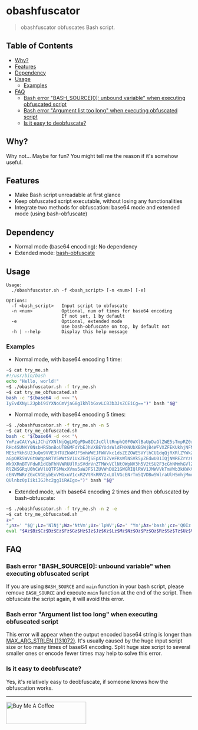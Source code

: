 # obashfuscator

> obashfuscator obfuscates Bash script.

## Table of Contents

- [Why?](#why)
- [Features](#features)
- [Dependency](#dependency)
- [Usage](#usage)
  - [Examples](#examples)
- [FAQ](#faq)
  - [Bash error "BASH_SOURCE[0]: unbound variable" when executing obfuscated script](#bash-error-bash_source0-unbound-variable-when-executing-obfuscated-script)
  - [Bash error "Argument list too long" when executing obfuscated script](#bash-error-argument-list-too-long-when-executing-obfuscated-script)
  - [Is it easy to deobfuscate?](#is-it-easy-to-deobfuscate)

## Why?

Why not... Maybe for fun? You might tell me the reason if it's somehow useful.

## Features

- Make Bash script unreadable at first glance
- Keep obfuscated script executable, without losing any functionalities
- Integrate two methods for obfuscation: base64 mode and extended mode (using bash-obfuscate)

## Dependency

- Normal mode (base64 encoding): No dependency
- Extended mode: [bash-obfuscate](https://github.com/hvmediavn/node-bash-obfuscate)

## Usage

```
Usage:
  ./obashfuscator.sh -f <bash_script> [-n <num>] [-e]

Options:
  -f <bash_script>   Input script to obfuscate
  -n <num>           Optional, num of times for base64 encoding
                     If not set, 1 by default
  -e                 Optional, extended mode
                     Use bash-obfuscate on top, by default not
  -h | --help        Display this help message
```

### Examples

- Normal mode, with base64 encoding 1 time:

```bash
~$ cat try_me.sh
#!/usr/bin/bash
echo "Hello, world!"
~$ ./obashfuscator.sh -f try_me.sh
~$ cat try_me_obfuscated.sh
bash -c "$(base64 -d <<< "\
IyEvdXNyL2Jpbi9iYXNoCmVjaG8gIkhlbGxvLCB3b3JsZCEiCg==")" bash "$@"
```

- Normal mode, with base64 encoding 5 times:

```bash
~$ ./obashfuscator.sh -f try_me.sh -n 5
~$ cat try_me_obfuscated.sh
bash -c "$(base64 -d <<< "\
YmFzaCAtYyAiJChiYXNlNjQgLWQgPDw8ICJcClltRnphQ0F0WXlBaUpDaGlZWE5sTmpRZ0xXUWdQ
RHc4SUNKY0NsbHRSbnBoUTBGMFdYbEJhVXBEYUdsWldFNXNUbXBSWjB4WFVXZFEKUkhjNFNVTktZ
ME5zYkhSU2JuQm9VVEJHTUZkWWJFSmhWWEJFWVVkc1dsZEZOWE5VYlhCU1dqQjRXRlZYWkZFS1Vr
aGpORk5WVGt0WgpNRTV5WWtSV1UxZEdjSEpXTUZVeFRsWlNSVk5yZEdwU01IQjNWREZrYzFkc1pF
Wk9XRnBTVFdwR1dGbFhNVWRUUlRsSVdrVnZTMWxVClNtOWpNV3h5V2tSU2F3cGhNMmhGVlZkd1Qy
RlZNSGRqU0hCWVlUQTFSMWxXVms5aWJFSlZUVWhDU21GWGRIQlRWV1JMWVVkTmVWb3kKWkVwaFZr
cENVMWRrZGxCVGEybExVMGxuV1cxR2VtRkRRV2xLUlVGcENrTm5QVDBwSWlraUlHSmhjMmdnSWlS
QUlnbz0pIikiIGJhc2ggIiRAIgo=")" bash "$@"
```

- Extended mode, with base64 encoding 2 times and then obfuscated by bash-obfuscate:

```bash
~$ ./obashfuscator.sh -f try_me.sh -n 2 -e
~$ cat try_me_obfuscated.sh
z="
";nz=' "$@';Lz='NlNj';Wz='NtVm';Uz='lpWV';Gz=' "Ym';Az='bash';cz='Q0Iz';Xz='phRz';Bz=' -c ';mz='")" ';Jz='AiJC';hz='Iiki';Ez='4 -d';Sz='wySn';bz='eHZM';ez='c1pD';Yz='hnSW';fz='RWlD';gz='Zz09';iz='IGJh';Iz='AtYy';Rz='hOeU';lz='Igo=';Mz='QgLW';Tz='BiaT';Vz='hOb0';az='bGJH';Kz='hiYX';Oz='w8IC';Nz='QgPD';Qz='V2ZF';Zz='to';kz='IiRA';jz='c2gg';Fz=' <<<';oz='"';Pz='JJeU';Dz='ase6';Hz='FzaC';Cz='"$(b';dz='YjNK';
eval "$Az$Bz$Cz$Dz$Ez$Fz$Gz$Hz$Iz$Jz$Kz$Lz$Mz$Nz$Oz$Pz$Qz$Rz$Sz$Tz$Uz$Vz$Wz$Xz$Yz$Zz$z$az$bz$cz$dz$ez$fz$gz$hz$iz$jz$kz$lz$mz$Az$nz$oz"
```

## FAQ

### Bash error "BASH_SOURCE[0]: unbound variable" when executing obfuscated script

If you are using `BASH_SOURCE` and `main` function in your bash script, please remove `BASH_SOURCE` and execute `main` function at the end of the script. Then obfuscate the script again, it will avoid this error.

### Bash error "Argument list too long" when executing obfuscated script

This error will appear when the output encoded base64 string is longer than [MAX_ARG_STRLEN (131072)](https://www.in-ulm.de/~mascheck/various/argmax/). It's usually caused by the huge input script size or too many times of base64 encoding. Split huge size script to several smaller ones or encode fewer times may help to solve this error.

### Is it easy to deobfuscate?

Yes, it's relatively easy to deobfuscate, if someone knows how the obfuscation works.

---

<a href="https://www.buymeacoffee.com/huanvm" target="_blank"><img src="https://cdn.buymeacoffee.com/buttons/v2/default-orange.png" alt="Buy Me A Coffee" height="60px" width="217px"></a>
